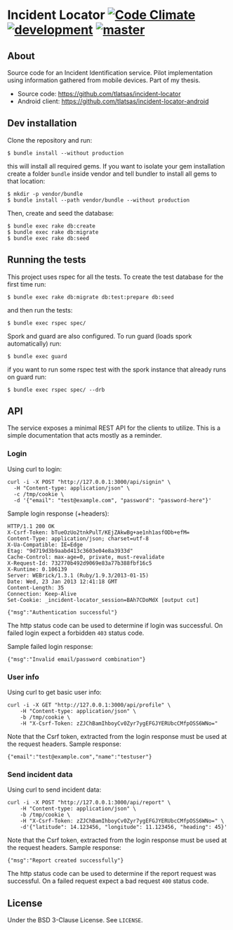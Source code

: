 Incident Locator [![Code Climate][ccbadge]][ccrepo] [![development][cidev]][cirepo] [![master][cimaster]][cirepo]
================

About
-----

Source code for an Incident Identification service.
Pilot implementation using information gathered from mobile devices.
Part of my thesis.

* Source code: https://github.com/tlatsas/incident-locator
* Android client: https://github.com/tlatsas/incident-locator-android


Dev installation
----------------

Clone the repository and run:

    $ bundle install --without production

this will install all required gems. If you want to isolate your gem installation
create a folder `bundle` inside vendor and tell bundler to install all gems to that
location:

    $ mkdir -p vendor/bundle
    $ bundle install --path vendor/bundle --without production

Then, create and seed the database:

    $ bundle exec rake db:create
    $ bundle exec rake db:migrate
    $ bundle exec rake db:seed


Running the tests
-----------------

This project uses rspec for all the tests. To create the test database for
the first time run:

    $ bundle exec rake db:migrate db:test:prepare db:seed

and then run the tests:

    $ bundle exec rspec spec/

Spork and guard are also configured. To run guard (loads spork automatically) run:

    $ bundle exec guard

if you want to run some rspec test with the spork instance that already runs on
guard run:

    $ bundle exec rspec spec/ --drb


API
---

The service exposes a minimal REST API for the clients to utilize.
This is a simple documentation that acts mostly as a reminder.

### Login

Using curl to login:

    curl -i -X POST "http://127.0.0.1:3000/api/signin" \
      -H "Content-type: application/json" \
      -c /tmp/cookie \
      -d '{"email": "test@example.com", "password": "password-here"}'

Sample login response (+headers):

    HTTP/1.1 200 OK
    X-Csrf-Token: bTueOzUo2tnkPulT/KEjZAkwBg+ae1nh1asfODb+efM=
    Content-Type: application/json; charset=utf-8
    X-Ua-Compatible: IE=Edge
    Etag: "9d719d3b9aabd413c3603e04e8a3933d"
    Cache-Control: max-age=0, private, must-revalidate
    X-Request-Id: 732770b492d9069e83a77b388fbf16c5
    X-Runtime: 0.106139
    Server: WEBrick/1.3.1 (Ruby/1.9.3/2013-01-15)
    Date: Wed, 23 Jan 2013 12:41:18 GMT
    Content-Length: 35
    Connection: Keep-Alive
    Set-Cookie: _incident-locator_session=BAh7CDoMdX [output cut]

    {"msg":"Authentication successful"}

The http status code can be used to determine if login was successful.
On failed login expect a forbidden `403` status code.

Sample failed login response:

    {"msg":"Invalid email/password combination"}


### User info

Using curl to get basic user info:

    curl -i -X GET "http://127.0.0.1:3000/api/profile" \
        -H "Content-type: application/json" \
        -b /tmp/cookie \
        -H "X-Csrf-Token: zZJChBamIhboyCv0Zyr7ygEFGJYERUbcCMfpOSS6WNo="

Note that the Csrf token, extracted from the login response must be used
at the request headers. Sample response:

    {"email":"test@example.com","name":"testuser"}


### Send incident data

Using curl to send incident data:

    curl -i -X POST "http://127.0.0.1:3000/api/report" \
        -H "Content-type: application/json" \
        -b /tmp/cookie \
        -H "X-Csrf-Token: zZJChBamIhboyCv0Zyr7ygEFGJYERUbcCMfpOSS6WNo=" \
        -d'{"latitude": 14.123456, "longitude": 11.123456, "heading": 45}'

Note that the Csrf token, extracted from the login response must be used
at the request headers. Sample response:

    {"msg":"Report created successfully"}

The http status code can be used to determine if the report request was successful.
On a failed request expect a bad request `400` status code.

License
-------
Under the BSD 3-Clause License. See `LICENSE`.


[ccrepo]: https://codeclimate.com/github/tlatsas/incident-locator
[ccbadge]: https://codeclimate.com/badge.png
[cimaster]: https://secure.travis-ci.org/tlatsas/incident-locator.png?branch=master
[cidev]: https://secure.travis-ci.org/tlatsas/incident-locator.png?branch=development
[cirepo]: http://travis-ci.org/tlatsas/incident-locator
